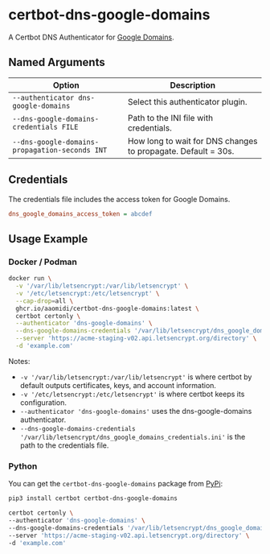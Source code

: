 # certbot-dns-google-domains

A Certbot DNS Authenticator for [Google Domains](https://domains.google/).

## Named Arguments

Option|Description
---|---|
`--authenticator dns-google-domains`|Select this authenticator plugin.
`--dns-google-domains-credentials FILE`|Path to the INI file with credentials.
`--dns-google-domains-propagation-seconds INT`|How long to wait for DNS changes to propagate. Default = 30s.

## Credentials

The credentials file includes the access token for Google Domains.

```.ini
dns_google_domains_access_token = abcdef
```

## Usage Example

### Docker / Podman

``` bash
docker run \
  -v '/var/lib/letsencrypt:/var/lib/letsencrypt' \
  -v '/etc/letsencrypt:/etc/letsencrypt' \
  --cap-drop=all \
  ghcr.io/aaomidi/certbot-dns-google-domains:latest \
  certbot certonly \
  --authenticator 'dns-google-domains' \
  --dns-google-domains-credentials '/var/lib/letsencrypt/dns_google_domains_credentials.ini' \
  --server 'https://acme-staging-v02.api.letsencrypt.org/directory' \
  -d 'example.com'
```

Notes:
- `-v '/var/lib/letsencrypt:/var/lib/letsencrypt'` is where certbot by default outputs certificates, keys, and account information.
- `-v '/etc/letsencrypt:/etc/letsencrypt'` is where certbot keeps its configuration.
- `--authenticator 'dns-google-domains'` uses the dns-google-domains authenticator.
- `--dns-google-domains-credentials '/var/lib/letsencrypt/dns_google_domains_credentials.ini'` is the path to the credentials file.


### Python

You can get the `certbot-dns-google-domains` package from [PyPi](https://pypi.org/project/certbot-dns-google-domains/):

```bash
pip3 install certbot certbot-dns-google-domains

certbot certonly \
--authenticator 'dns-google-domains' \
--dns-google-domains-credentials '/var/lib/letsencrypt/dns_google_domains_credentials.ini' \
--server 'https://acme-staging-v02.api.letsencrypt.org/directory' \
-d 'example.com'
```
